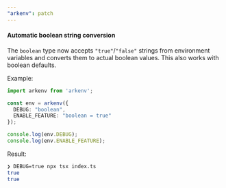 ```yaml
---
"arkenv": patch
---
```


#### Automatic boolean string conversion

The `boolean` type now accepts `"true"`/`"false"` strings from environment variables and converts them to actual boolean values. This also works with boolean defaults.

Example:

```ts
import arkenv from 'arkenv';

const env = arkenv({ 
  DEBUG: "boolean",
  ENABLE_FEATURE: "boolean = true"
});

console.log(env.DEBUG);
console.log(env.ENABLE_FEATURE);
```

Result:

```sh
❯ DEBUG=true npx tsx index.ts
true
true
```
